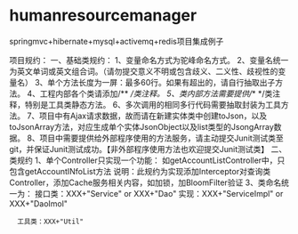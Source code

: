 # humanresourcemanager
springmvc+hibernate+mysql+activemq+redis项目集成例子

项目规约：
一、基础类规约：
  1、变量命名方式为驼峰命名方式。
  2、变量名统一为英文单词或英文组合词。（请勿提交意义不明或包含歧义、二义性、歧视性的变量名）
  3、单个方法长度为一屏：最多60行。如果有超出的，请自行抽取出子方法。
  4、工程内部各个类请添加/** */类注释。
  5、类内部方法需要提供/** */类注释，特别是工具类静态方法。
  6、多次调用的相同多行代码需要抽取封装为工具方法。
  7、项目中有Ajax请求数据，故而请在新建实体类中创建toJson，以及toJsonArray方法，对应生成单个实体JsonObject以及list类型的JsongArray数据。
  8、项目中需要提供给外部程序使用的方法服务，请主动提交Junit测试类至git，并保证Junit测试成功。【非外部程序使用方法也欢迎提交Junit测试类】
二、类规约
  1、单个Controller只实现一个功能：
      如getAccountListController中，只包含getAccountINfoList方法
      说明：此规约为实现添加Interceptor对查询类Controller，添加Cache服务相关内容，如加锁，加BloomFilter验证
  3、类命名统一为：
      接口类：XXX+"Service" or XXX+"Dao"
      实现：XXX+"ServiceImpl" or XXX+"DaoImol"
      
      工具类：XXX+"Util"
